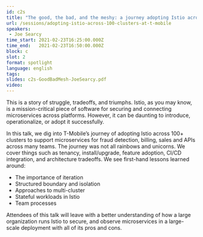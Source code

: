 ```yaml
---
id: c2s
title: "The good, the bad, and the meshy: a journey adopting Istio across 100 clusters at T-Mobile"
url: /sessions/adopting-istio-across-100-clusters-at-t-mobile
speakers:
 - Joe Searcy
time_start: 2021-02-23T16:25:00.000Z
time_end:   2021-02-23T16:50:00.000Z
block: c
slot: 2
format: spotlight 
language: english
tags:
slides: c2s-GoodBadMesh-JoeSearcy.pdf
video:
---
```


This is a story of struggle, tradeoffs, and triumphs. Istio, as you may know, is a mission-critical piece of software for securing and connecting microservices across platforms. However, it can be daunting to introduce, operationalize, or adopt it successfully. 

In this talk, we dig into T-Mobile’s journey of adopting Istio across 100+ clusters to support microservices for fraud detection, billing, sales and APIs across many teams. The journey was not all rainbows and unicorns. We cover things such as tenancy, install/upgrade, feature adoption, CI/CD integration, and architecture tradeoffs. We see first-hand lessons learned around:

* The importance of iteration
* Structured boundary and isolation 
* Approaches to multi-cluster
* Stateful workloads in Istio
* Team processes

Attendees of this talk will leave with a better understanding of how a large organization runs Istio to secure, and observe microservices in a large-scale deployment with all of its pros and cons.
